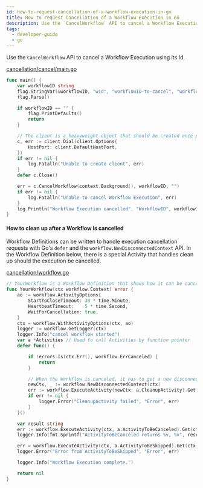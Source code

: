 ```yaml
---
id: how-to-request-cancellation-of-a-workflow-execution-in-go
title: How to request Cancellation of a Workflow Execution in Go
description: Use the `CancelWorkflow` API to cancel a Workflow Execution using its Id.
tags:
  - developer-guide
  - go
---
```


Use the `CancelWorkflow` API to cancel a Workflow Execution using its Id.

<!--SNIPSTART samples-go-cancellation-cancel-workflow-execution-trigger-->

[cancellation/cancel/main.go](https://github.com/temporalio/samples-go/blob/master/cancellation/cancel/main.go)

```go
func main() {
	var workflowID string
	flag.StringVar(&workflowID, "wid", "workflowID-to-cancel", "workflowID of the Workflow Execution to be canceled.")
	flag.Parse()

	if workflowID == "" {
		flag.PrintDefaults()
		return
	}

	// The client is a heavyweight object that should be created once per process.
	c, err := client.Dial(client.Options{
		HostPort: client.DefaultHostPort,
	})
	if err != nil {
		log.Fatalln("Unable to create client", err)
	}
	defer c.Close()

	err = c.CancelWorkflow(context.Background(), workflowID, "")
	if err != nil {
		log.Fatalln("Unable to cancel Workflow Execution", err)
	}
	log.Println("Workflow Execution cancelled", "WorkflowID", workflowID)
}
```

<!--SNIPEND-->

#### How to clean up after a Workflow is cancelled

Workflow Definitions can be written to handle execution cancellation requests with Go's `defer` and the `workflow.NewDisconnectedContext` API.
In the Workflow Definition below, there is a special Activity that handles clean up should the execution be cancelled.

<!--SNIPSTART samples-go-cancellation-workflow-definition-->

[cancellation/workflow.go](https://github.com/temporalio/samples-go/blob/master/cancellation/workflow.go)

```go
// YourWorkflow is a Workflow Definition that shows how it can be canceled.
func YourWorkflow(ctx workflow.Context) error {
	ao := workflow.ActivityOptions{
		StartToCloseTimeout: 30 * time.Minute,
		HeartbeatTimeout:    5 * time.Second,
		WaitForCancellation: true,
	}
	ctx = workflow.WithActivityOptions(ctx, ao)
	logger := workflow.GetLogger(ctx)
	logger.Info("cancel workflow started")
	var a *Activities // Used to call Activities by function pointer
	defer func() {

		if !errors.Is(ctx.Err(), workflow.ErrCanceled) {
			return
		}

		// When the Workflow is canceled, it has to get a new disconnected context to execute any Activities
		newCtx, _ := workflow.NewDisconnectedContext(ctx)
		err := workflow.ExecuteActivity(newCtx, a.CleanupActivity).Get(ctx, nil)
		if err != nil {
			logger.Error("CleanupActivity failed", "Error", err)
		}
	}()

	var result string
	err := workflow.ExecuteActivity(ctx, a.ActivityToBeCanceled).Get(ctx, &result)
	logger.Info(fmt.Sprintf("ActivityToBeCanceled returns %v, %v", result, err))

	err = workflow.ExecuteActivity(ctx, a.ActivityToBeSkipped).Get(ctx, nil)
	logger.Error("Error from ActivityToBeSkipped", "Error", err)

	logger.Info("Workflow Execution complete.")

	return nil
}
```

<!--SNIPEND-->

